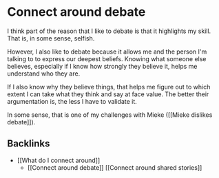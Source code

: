 # Connect around debate
I think part of the reason that I like to debate is that it highlights my skill. That is, in some sense, selfish. 

However, I also like to debate because it allows me and the person I'm talking to to express our deepest beliefs. Knowing what someone else believes, especially if I know how strongly they believe it, helps me understand who they are. 

If I also know why they believe things, that helps me figure out to which extent I can take what they think and say at face value. The better their argumentation is, the less I have to validate it.

In some sense, that is one of my challenges with Mieke ([[Mieke dislikes debate]]).

## Backlinks
* [[What do I connect around]]
	* [[Connect around debate]]
[[Connect around shared stories]]

<!-- #p1 -->

<!-- {BearID:47CD3BF2-EAE3-4C24-B7F2-E0164B5288A7-33092-00003B1E50BF8CB0} -->
